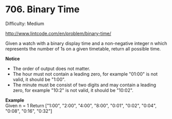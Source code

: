 # 706. Binary Time

Difficulty: Medium

http://www.lintcode.com/en/problem/binary-time/

Given a watch with a binary display time and a non-negative integer n which represents the number of 1s on a given timetable, return all possible time.

**Notice**  
* The order of output does not matter.
* The hour must not contain a leading zero, for example "01:00" is not valid, it should be "1:00".
* The minute must be consist of two digits and may contain a leading zero, for example "10:2" is not valid, it should be "10:02".

**Example**  
Given n = 1
Return ["1:00", "2:00", "4:00", "8:00", "0:01", "0:02", "0:04", "0:08", "0:16", "0:32"]
